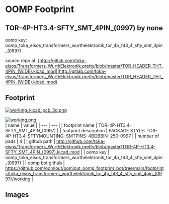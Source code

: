# OOMP Footprint  
## TOR-4P-HT3.4-SFTY_SMT_4PIN_(0997)  by none  
  
oomp key: oomp_toka_eisos_transformers_wurthelektronik_tor_4p_ht3_4_sfty_smt_4pin_(0997)  
  
source repo at: [http://gitlab.com/toka-eisos/Transformers_WurthElektronik.pretty/blob/master/TOR_HEADER_THT_4PIN_(WIDE).kicad_mod](http://gitlab.com/toka-eisos/Transformers_WurthElektronik.pretty/blob/master/TOR_HEADER_THT_4PIN_(WIDE).kicad_mod)  
## Footprint  
  
[![working_kicad_pcb_3d.png](working_kicad_pcb_3d_600.png)](working_kicad_pcb_3d.png)  
  
[![working.png](working_600.png)](working.png)  
| name | value | 
| --- | --- | 
| footprint name | TOR-4P-HT3.4-SFTY_SMT_4PIN_(0997) | 
| footprint description | PACKAGE STYLE: TOR-4P-HT3.4-SFTYMOUNTING: SMTPINS: 4BOBBIN: 250-0997 | 
| number of pads | 4 | 
| github path | http://github.com/toka-eisos/Transformers_WurthElektronik.pretty/blob/master/TOR-4P-HT3.4-SFTY_SMT_4PIN_(0997).kicad_mod | 
| oomp key | oomp_toka_eisos_transformers_wurthelektronik_tor_4p_ht3_4_sfty_smt_4pin_(0997) | 
| oomp bot github | https://github.com/oomlout/oomlout_oomp_footprint_bot/tree/main/footprints/toka_eisos_transformers_wurthelektronik_tor_4p_ht3_4_sfty_smt_4pin_(0997)/working | 
## Images  
